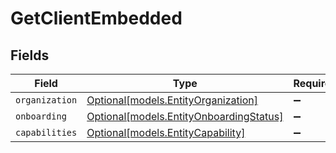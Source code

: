 # GetClientEmbedded


## Fields

| Field                                                                          | Type                                                                           | Required                                                                       | Description                                                                    |
| ------------------------------------------------------------------------------ | ------------------------------------------------------------------------------ | ------------------------------------------------------------------------------ | ------------------------------------------------------------------------------ |
| `organization`                                                                 | [Optional[models.EntityOrganization]](../models/entityorganization.md)         | :heavy_minus_sign:                                                             | N/A                                                                            |
| `onboarding`                                                                   | [Optional[models.EntityOnboardingStatus]](../models/entityonboardingstatus.md) | :heavy_minus_sign:                                                             | N/A                                                                            |
| `capabilities`                                                                 | [Optional[models.EntityCapability]](../models/entitycapability.md)             | :heavy_minus_sign:                                                             | N/A                                                                            |